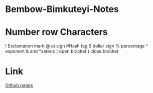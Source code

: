 # Bembow-Bimkuteyi-Notes
# Number row Characters
! Exclamation mark
@ at sign
#Hash tag
$ dollar sign
% percentage
^ exponent
& and 
*asterix
( open bracket
) close bracket
  # Link
  
  [Github pages](https://github.com/Alexbhim/Bembow-Bimkuteyi-Notes/new/main?readme=1)
